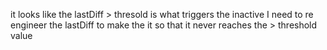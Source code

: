 it looks like the lastDiff > thresold is what triggers the inactive 
I need to re engineer the lastDiff to make the it so that it never reaches the > threshold value 